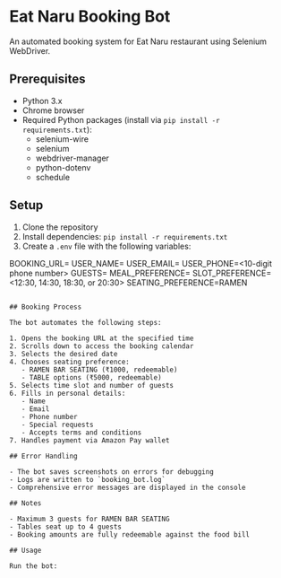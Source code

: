 # Eat Naru Booking Bot

An automated booking system for Eat Naru restaurant using Selenium WebDriver.

## Prerequisites

- Python 3.x
- Chrome browser
- Required Python packages (install via `pip install -r requirements.txt`):
  - selenium-wire
  - selenium
  - webdriver-manager
  - python-dotenv
  - schedule

## Setup

1. Clone the repository
2. Install dependencies: `pip install -r requirements.txt`
3. Create a `.env` file with the following variables:


BOOKING_URL=<restaurant booking URL>
USER_NAME=<your name>
USER_EMAIL=<your email>
USER_PHONE=<10-digit phone number>
GUESTS=<number of guests>
MEAL_PREFERENCE=<LUNCH or DINNER>
SLOT_PREFERENCE=<12:30, 14:30, 18:30, or 20:30>
SEATING_PREFERENCE=RAMEN

```

## Booking Process

The bot automates the following steps:

1. Opens the booking URL at the specified time
2. Scrolls down to access the booking calendar
3. Selects the desired date
4. Chooses seating preference:
   - RAMEN BAR SEATING (₹1000, redeemable)
   - TABLE options (₹5000, redeemable)
5. Selects time slot and number of guests
6. Fills in personal details:
   - Name
   - Email
   - Phone number
   - Special requests
   - Accepts terms and conditions
7. Handles payment via Amazon Pay wallet

## Error Handling

- The bot saves screenshots on errors for debugging
- Logs are written to `booking_bot.log`
- Comprehensive error messages are displayed in the console

## Notes

- Maximum 3 guests for RAMEN BAR SEATING
- Tables seat up to 4 guests
- Booking amounts are fully redeemable against the food bill

## Usage

Run the bot:
